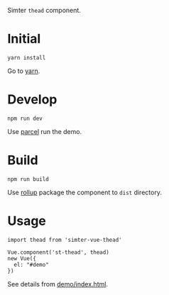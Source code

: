 Simter `thead` component.

# Initial

```
yarn install
```

Go to [yarn].

# Develop

```
npm run dev
```

Use [parcel] run the demo.

# Build

```
npm run build
```

Use [rollup] package the component to `dist` directory.

# Usage

```
import thead from 'simter-vue-thead'

Vue.component('st-thead', thead)
new Vue({
  el: "#demo"
})
```

See details from [demo/index.html](demo/index.html).

[rollup]: https://rollupjs.org
[parcel]: https://parceljs.org
[yarn]: https://yarnpkg.com